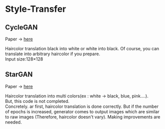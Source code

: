 # Style-Transfer

## CycleGAN
Paper -> [here](https://arxiv.org/pdf/1703.10593.pdf "here")  

Haircolor translation black into white or white into black. Of course, you can translate into arbitrary haircolor if you prepare.  
Input size:128×128

## StarGAN
Paper -> [here](https://arxiv.org/abs/1711.09020 "here")

Haircolor translation into multi colors(ex : white -> black, blue, pink....).   
But, this code is not completed.  
Concretely. ar first, haircolor translation is done correctly. But if the number of epochs is increased,  generator comes to output images which are similar to raw images (Therefore, haircolor doesn't vary). Making improvements are needed.
